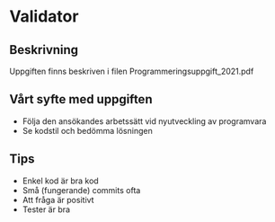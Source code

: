 
# Validator

## Beskrivning

Uppgiften finns beskriven i filen Programmeringsuppgift_2021.pdf

## Vårt syfte med uppgiften

* Följa den ansökandes arbetssätt vid nyutveckling av programvara
* Se kodstil och bedömma lösningen

## Tips

* Enkel kod är bra kod
* Små (fungerande) commits ofta
* Att fråga är positivt
* Tester är bra
